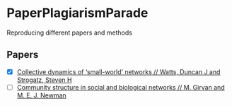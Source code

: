 # PaperPlagiarismParade

Reproducing different papers and methods

## Papers

- [x] [Collective dynamics of ‘small-world’ networks // Watts, Duncan J and Strogatz, Steven H](./small-world/)
- [ ] [Community structure in social and biological networks // M. Girvan and M. E. J. Newman](./community-structure-in-social-and-biological-networks)
